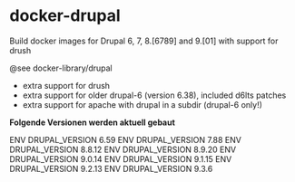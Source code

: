 # docker-drupal
Build docker images for Drupal 6, 7, 8.[6789] and 9.[01] with support for drush

@see docker-library/drupal

* extra support for drush
* extra support for older drupal-6 (version 6.38), included d6lts patches
* extra support for apache with drupal in a subdir (drupal-6 only!)

**Folgende Versionen werden aktuell gebaut**

ENV DRUPAL_VERSION 6.59
ENV DRUPAL_VERSION 7.88
ENV DRUPAL_VERSION 8.8.12
ENV DRUPAL_VERSION 8.9.20
ENV DRUPAL_VERSION 9.0.14
ENV DRUPAL_VERSION 9.1.15
ENV DRUPAL_VERSION 9.2.13
ENV DRUPAL_VERSION 9.3.6
